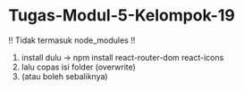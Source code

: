 # Tugas-Modul-5-Kelompok-19

!! Tidak termasuk node_modules !!

1. install dulu -> npm install react-router-dom react-icons
2. lalu copas isi folder (overwrite)
3. (atau boleh sebaliknya)
